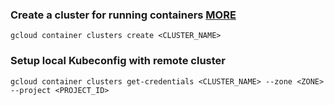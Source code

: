 ### Create a cluster for running containers [MORE](https://cloud.google.com/sdk/gcloud/reference/container/clusters/create)
~~~
gcloud container clusters create <CLUSTER_NAME>
~~~

### Setup local Kubeconfig with remote cluster
~~~
gcloud container clusters get-credentials <CLUSTER_NAME> --zone <ZONE> --project <PROJECT_ID>
~~~